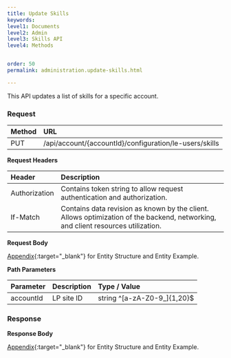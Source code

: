 ```yaml
---
title: Update Skills
keywords:
level1: Documents
level2: Admin
level3: Skills API
level4: Methods


order: 50
permalink: administration.update-skills.html

---
```


This API updates a list of skills for a specific account.

### Request

 |Method | URL |
 |:--- | :--- |
 |PUT | /api/account/{accountId}/configuration/le-users/skills |

**Request Headers**

| Header | Description |
 |:--- | :--- |
 |Authorization  |Contains token string to allow request authentication and authorization. |
 |If-Match | Contains data revision as known by the client. Allows optimization of the backend, networking, and client resources utilization. |

**Request Body** 

[Appendix](administration-skills-appendix.html){:target="_blank"} for Entity Structure and Entity Example.

**Path Parameters**

 |Parameter | Description  |Type / Value |
 |:---|  :--- | :--- |
 |accountId | LP site ID | string ^[a-zA-Z0-9_]{1,20}$ |

### Response

**Response Body**

[Appendix](administration-skills-appendix.html){:target="_blank"} for Entity Structure and Entity Example.
